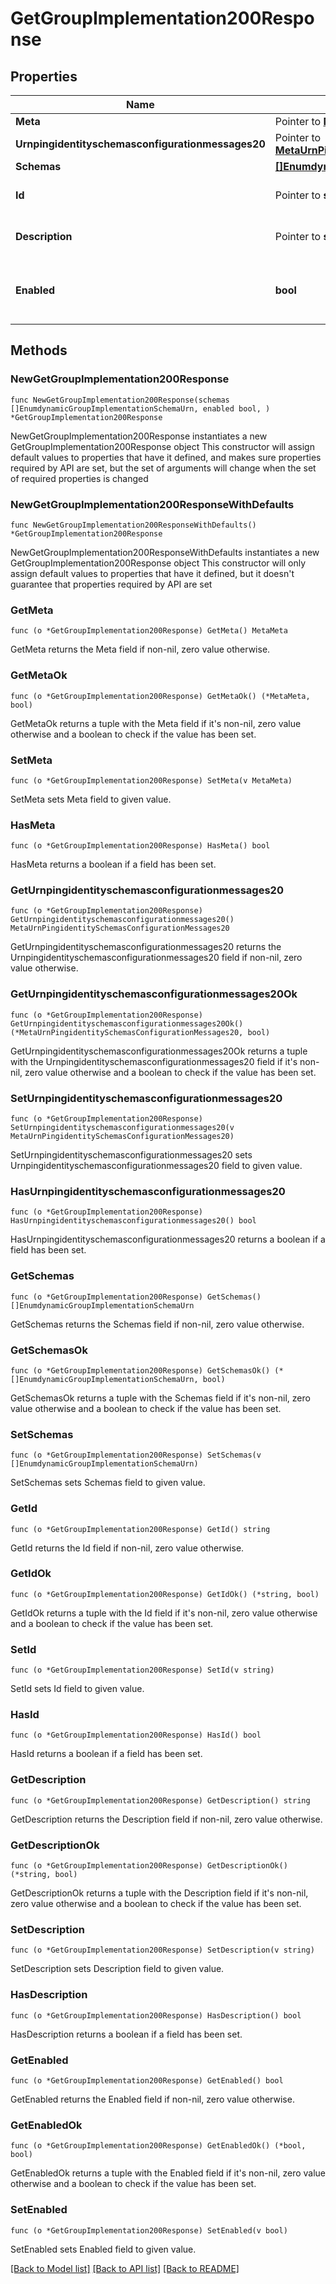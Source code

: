 # GetGroupImplementation200Response

## Properties

Name | Type | Description | Notes
------------ | ------------- | ------------- | -------------
**Meta** | Pointer to [**MetaMeta**](MetaMeta.md) |  | [optional] 
**Urnpingidentityschemasconfigurationmessages20** | Pointer to [**MetaUrnPingidentitySchemasConfigurationMessages20**](MetaUrnPingidentitySchemasConfigurationMessages20.md) |  | [optional] 
**Schemas** | [**[]EnumdynamicGroupImplementationSchemaUrn**](EnumdynamicGroupImplementationSchemaUrn.md) |  | 
**Id** | Pointer to **string** | Name of the Group Implementation | [optional] 
**Description** | Pointer to **string** | A description for this Group Implementation | [optional] 
**Enabled** | **bool** | Indicates whether the Group Implementation is enabled. | 

## Methods

### NewGetGroupImplementation200Response

`func NewGetGroupImplementation200Response(schemas []EnumdynamicGroupImplementationSchemaUrn, enabled bool, ) *GetGroupImplementation200Response`

NewGetGroupImplementation200Response instantiates a new GetGroupImplementation200Response object
This constructor will assign default values to properties that have it defined,
and makes sure properties required by API are set, but the set of arguments
will change when the set of required properties is changed

### NewGetGroupImplementation200ResponseWithDefaults

`func NewGetGroupImplementation200ResponseWithDefaults() *GetGroupImplementation200Response`

NewGetGroupImplementation200ResponseWithDefaults instantiates a new GetGroupImplementation200Response object
This constructor will only assign default values to properties that have it defined,
but it doesn't guarantee that properties required by API are set

### GetMeta

`func (o *GetGroupImplementation200Response) GetMeta() MetaMeta`

GetMeta returns the Meta field if non-nil, zero value otherwise.

### GetMetaOk

`func (o *GetGroupImplementation200Response) GetMetaOk() (*MetaMeta, bool)`

GetMetaOk returns a tuple with the Meta field if it's non-nil, zero value otherwise
and a boolean to check if the value has been set.

### SetMeta

`func (o *GetGroupImplementation200Response) SetMeta(v MetaMeta)`

SetMeta sets Meta field to given value.

### HasMeta

`func (o *GetGroupImplementation200Response) HasMeta() bool`

HasMeta returns a boolean if a field has been set.

### GetUrnpingidentityschemasconfigurationmessages20

`func (o *GetGroupImplementation200Response) GetUrnpingidentityschemasconfigurationmessages20() MetaUrnPingidentitySchemasConfigurationMessages20`

GetUrnpingidentityschemasconfigurationmessages20 returns the Urnpingidentityschemasconfigurationmessages20 field if non-nil, zero value otherwise.

### GetUrnpingidentityschemasconfigurationmessages20Ok

`func (o *GetGroupImplementation200Response) GetUrnpingidentityschemasconfigurationmessages20Ok() (*MetaUrnPingidentitySchemasConfigurationMessages20, bool)`

GetUrnpingidentityschemasconfigurationmessages20Ok returns a tuple with the Urnpingidentityschemasconfigurationmessages20 field if it's non-nil, zero value otherwise
and a boolean to check if the value has been set.

### SetUrnpingidentityschemasconfigurationmessages20

`func (o *GetGroupImplementation200Response) SetUrnpingidentityschemasconfigurationmessages20(v MetaUrnPingidentitySchemasConfigurationMessages20)`

SetUrnpingidentityschemasconfigurationmessages20 sets Urnpingidentityschemasconfigurationmessages20 field to given value.

### HasUrnpingidentityschemasconfigurationmessages20

`func (o *GetGroupImplementation200Response) HasUrnpingidentityschemasconfigurationmessages20() bool`

HasUrnpingidentityschemasconfigurationmessages20 returns a boolean if a field has been set.

### GetSchemas

`func (o *GetGroupImplementation200Response) GetSchemas() []EnumdynamicGroupImplementationSchemaUrn`

GetSchemas returns the Schemas field if non-nil, zero value otherwise.

### GetSchemasOk

`func (o *GetGroupImplementation200Response) GetSchemasOk() (*[]EnumdynamicGroupImplementationSchemaUrn, bool)`

GetSchemasOk returns a tuple with the Schemas field if it's non-nil, zero value otherwise
and a boolean to check if the value has been set.

### SetSchemas

`func (o *GetGroupImplementation200Response) SetSchemas(v []EnumdynamicGroupImplementationSchemaUrn)`

SetSchemas sets Schemas field to given value.


### GetId

`func (o *GetGroupImplementation200Response) GetId() string`

GetId returns the Id field if non-nil, zero value otherwise.

### GetIdOk

`func (o *GetGroupImplementation200Response) GetIdOk() (*string, bool)`

GetIdOk returns a tuple with the Id field if it's non-nil, zero value otherwise
and a boolean to check if the value has been set.

### SetId

`func (o *GetGroupImplementation200Response) SetId(v string)`

SetId sets Id field to given value.

### HasId

`func (o *GetGroupImplementation200Response) HasId() bool`

HasId returns a boolean if a field has been set.

### GetDescription

`func (o *GetGroupImplementation200Response) GetDescription() string`

GetDescription returns the Description field if non-nil, zero value otherwise.

### GetDescriptionOk

`func (o *GetGroupImplementation200Response) GetDescriptionOk() (*string, bool)`

GetDescriptionOk returns a tuple with the Description field if it's non-nil, zero value otherwise
and a boolean to check if the value has been set.

### SetDescription

`func (o *GetGroupImplementation200Response) SetDescription(v string)`

SetDescription sets Description field to given value.

### HasDescription

`func (o *GetGroupImplementation200Response) HasDescription() bool`

HasDescription returns a boolean if a field has been set.

### GetEnabled

`func (o *GetGroupImplementation200Response) GetEnabled() bool`

GetEnabled returns the Enabled field if non-nil, zero value otherwise.

### GetEnabledOk

`func (o *GetGroupImplementation200Response) GetEnabledOk() (*bool, bool)`

GetEnabledOk returns a tuple with the Enabled field if it's non-nil, zero value otherwise
and a boolean to check if the value has been set.

### SetEnabled

`func (o *GetGroupImplementation200Response) SetEnabled(v bool)`

SetEnabled sets Enabled field to given value.



[[Back to Model list]](../README.md#documentation-for-models) [[Back to API list]](../README.md#documentation-for-api-endpoints) [[Back to README]](../README.md)


